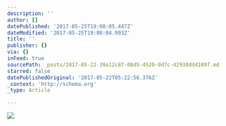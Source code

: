 ```yaml
---
description: ''
author: []
datePublished: '2017-05-25T19:08:05.447Z'
dateModified: '2017-05-25T19:08:04.993Z'
title: ''
publisher: {}
via: {}
inFeed: true
sourcePath: _posts/2017-05-22-39a12c87-08d5-4520-9d7c-d2938dd4109f.md
starred: false
datePublishedOriginal: '2017-05-22T05:22:56.376Z'
_context: 'http://schema.org'
_type: Article

---
```

![](https://the-grid-user-content.s3-us-west-2.amazonaws.com/8e76d57b-56c9-4692-a28f-c3032111900e.jpg)